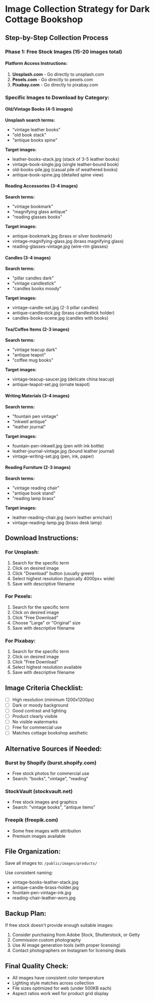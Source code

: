 # Image Collection Strategy for Dark Cottage Bookshop

## Step-by-Step Collection Process

### Phase 1: Free Stock Images (15-20 images total)

#### Platform Access Instructions:
1. **Unsplash.com** - Go directly to unsplash.com
2. **Pexels.com** - Go directly to pexels.com  
3. **Pixabay.com** - Go directly to pixabay.com

### Specific Images to Download by Category:

#### Old/Vintage Books (4-5 images)
**Unsplash search terms:**
- "vintage leather books"
- "old book stack"
- "antique books spine"

**Target images:**
- leather-books-stack.jpg (stack of 3-5 leather books)
- vintage-book-single.jpg (single leather-bound book)
- old-books-pile.jpg (casual pile of weathered books)
- antique-book-spine.jpg (detailed spine view)

#### Reading Accessories (3-4 images)
**Search terms:**
- "vintage bookmark"
- "magnifying glass antique"
- "reading glasses books"

**Target images:**
- antique-bookmark.jpg (brass or silver bookmark)
- vintage-magnifying-glass.jpg (brass magnifying glass)
- reading-glasses-vintage.jpg (wire-rim glasses)

#### Candles (3-4 images)
**Search terms:**
- "pillar candles dark"
- "vintage candlestick"
- "candles books moody"

**Target images:**
- vintage-candle-set.jpg (2-3 pillar candles)
- antique-candlestick.jpg (brass candlestick holder)
- candles-books-scene.jpg (candles with books)

#### Tea/Coffee Items (2-3 images)
**Search terms:**
- "vintage teacup dark"
- "antique teapot"
- "coffee mug books"

**Target images:**
- vintage-teacup-saucer.jpg (delicate china teacup)
- antique-teapot-set.jpg (ornate teapot)

#### Writing Materials (3-4 images)
**Search terms:**
- "fountain pen vintage"
- "inkwell antique"
- "leather journal"

**Target images:**
- fountain-pen-inkwell.jpg (pen with ink bottle)
- leather-journal-vintage.jpg (bound leather journal)
- vintage-writing-set.jpg (pen, ink, paper)

#### Reading Furniture (2-3 images)
**Search terms:**
- "vintage reading chair"
- "antique book stand"
- "reading lamp brass"

**Target images:**
- leather-reading-chair.jpg (worn leather armchair)
- vintage-reading-lamp.jpg (brass desk lamp)

## Download Instructions:

### For Unsplash:
1. Search for the specific term
2. Click on desired image
3. Click "Download" button (usually green)
4. Select highest resolution (typically 4000px+ wide)
5. Save with descriptive filename

### For Pexels:
1. Search for the specific term
2. Click on desired image
3. Click "Free Download" 
4. Choose "Large" or "Original" size
5. Save with descriptive filename

### For Pixabay:
1. Search for the specific term
2. Click on desired image
3. Click "Free Download"
4. Select highest resolution available
5. Save with descriptive filename

## Image Criteria Checklist:
- [ ] High resolution (minimum 1200x1200px)
- [ ] Dark or moody background
- [ ] Good contrast and lighting
- [ ] Product clearly visible
- [ ] No visible watermarks
- [ ] Free for commercial use
- [ ] Matches cottage bookshop aesthetic

## Alternative Sources if Needed:

### Burst by Shopify (burst.shopify.com)
- Free stock photos for commercial use
- Search: "books", "vintage", "reading"

### StockVault (stockvault.net)
- Free stock images and graphics
- Search: "vintage books", "antique items"

### Freepik (freepik.com)
- Some free images with attribution
- Premium images available

## File Organization:
Save all images to: `/public/images/products/`

Use consistent naming:
- vintage-books-leather-stack.jpg
- antique-candle-brass-holder.jpg
- fountain-pen-vintage-ink.jpg
- reading-chair-leather-worn.jpg

## Backup Plan:
If free stock doesn't provide enough suitable images:
1. Consider purchasing from Adobe Stock, Shutterstock, or Getty
2. Commission custom photography
3. Use AI image generation tools (with proper licensing)
4. Contact photographers on Instagram for licensing deals

## Final Quality Check:
- All images have consistent color temperature
- Lighting style matches across collection
- File sizes optimized for web (under 500KB each)
- Aspect ratios work well for product grid display